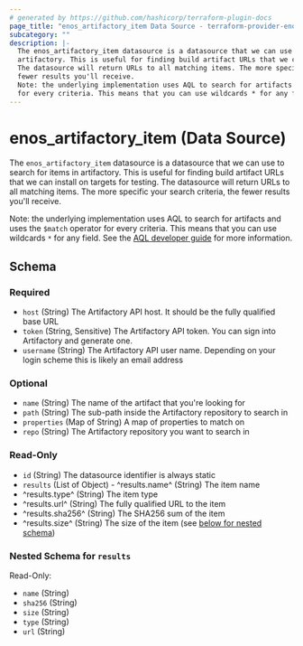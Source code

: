 ```yaml
---
# generated by https://github.com/hashicorp/terraform-plugin-docs
page_title: "enos_artifactory_item Data Source - terraform-provider-enos"
subcategory: ""
description: |-
  The enos_artifactory_item datasource is a datasource that we can use to search for items in
  artifactory. This is useful for finding build artifact URLs that we can install on targets for testing.
  The datasource will return URLs to all matching items. The more specific your search criteria, the
  fewer results you'll receive.
  Note: the underlying implementation uses AQL to search for artifacts and uses the $match operator
  for every criteria. This means that you can use wildcards * for any field. See the AQL developer guide https://www.jfrog.com/confluence/display/JFROG/Artifactory+Query+Language for more information.
---
```


# enos_artifactory_item (Data Source)

The `enos_artifactory_item` datasource is a datasource that we can use to search for items in
artifactory. This is useful for finding build artifact URLs that we can install on targets for testing.
The datasource will return URLs to all matching items. The more specific your search criteria, the
fewer results you'll receive.

Note: the underlying implementation uses AQL to search for artifacts and uses the `$match` operator
for every criteria. This means that you can use wildcards `*` for any field. See the [AQL developer guide](https://www.jfrog.com/confluence/display/JFROG/Artifactory+Query+Language) for more information.



<!-- schema generated by tfplugindocs -->
## Schema

### Required

- `host` (String) The Artifactory API host. It should be the fully qualified base URL
- `token` (String, Sensitive) The Artifactory API token. You can sign into Artifactory and generate one.
- `username` (String) The Artifactory API user name. Depending on your login scheme this is likely an email address

### Optional

- `name` (String) The name of the artifact that you're looking for
- `path` (String) The sub-path inside the Artifactory repository to search in
- `properties` (Map of String) A map of properties to match on
- `repo` (String) The Artifactory repository you want to search in

### Read-Only

- `id` (String) The datasource identifier is always static
- `results` (List of Object) - ^results.name^ (String) The item name
- ^results.type^ (String) The item type
- ^results.url^ (String) The fully qualified URL to the item
- ^results.sha256^ (String) The SHA256 sum of the item
- ^results.size^ (String) The size of the item (see [below for nested schema](#nestedatt--results))

<a id="nestedatt--results"></a>
### Nested Schema for `results`

Read-Only:

- `name` (String)
- `sha256` (String)
- `size` (String)
- `type` (String)
- `url` (String)
